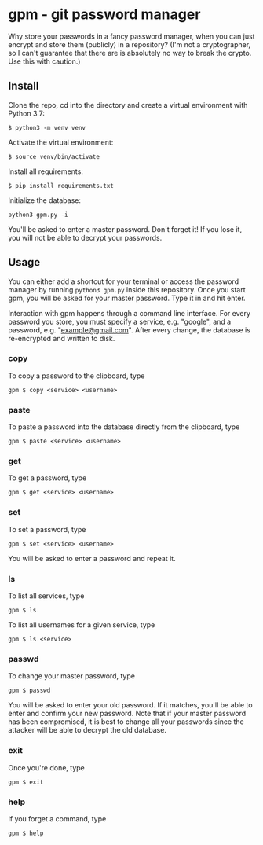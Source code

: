# gpm - git password manager

Why store your passwords in a fancy password manager, when you can just encrypt and store them (publicly) in a repository?
(I'm not a cryptographer, so I can't guarantee that there are is absolutely no way to break the crypto. Use this with caution.)

## Install
Clone the repo, cd into the directory and create a virtual environment with Python 3.7:
```
$ python3 -m venv venv
```
Activate the virtual environment:
```
$ source venv/bin/activate
```
Install all requirements:
```
$ pip install requirements.txt
```
Initialize the database:
```
python3 gpm.py -i
```
You'll be asked to enter a master password. Don't forget it! If you lose it, you will not be able to decrypt your passwords.

## Usage
You can either add a shortcut for your terminal or access the password manager by running `python3 gpm.py` inside this repository.
Once you start gpm, you will be asked for your master password. Type it in and hit enter.

Interaction with gpm happens through a command line interface.
For every password you store, you must specify a service, e.g. "google", and a password, e.g. "example@gmail.com".
After every change, the database is re-encrypted and written to disk.
### copy
To copy a password to the clipboard, type
```
gpm $ copy <service> <username>
```
### paste
To paste a password into the database directly from the clipboard, type 
```
gpm $ paste <service> <username>
```
### get
To get a password, type
```
gpm $ get <service> <username>
```
### set
To set a password, type
```
gpm $ set <service> <username>
```
You will be asked to enter a password and repeat it.

### ls
To list all services, type
```
gpm $ ls
```

To list all usernames for a given service, type

```
gpm $ ls <service>
```
### passwd
To change your master password, type
```
gpm $ passwd
```
You will be asked to enter your old password. If it matches, you'll be able to enter and confirm your new password.
Note that if your master password has been compromised, it is best to change all your passwords since the attacker will be able to decrypt the old database.
### exit
Once you're done, type
```
gpm $ exit
```

### help
If you forget a command, type
```
gpm $ help
```
